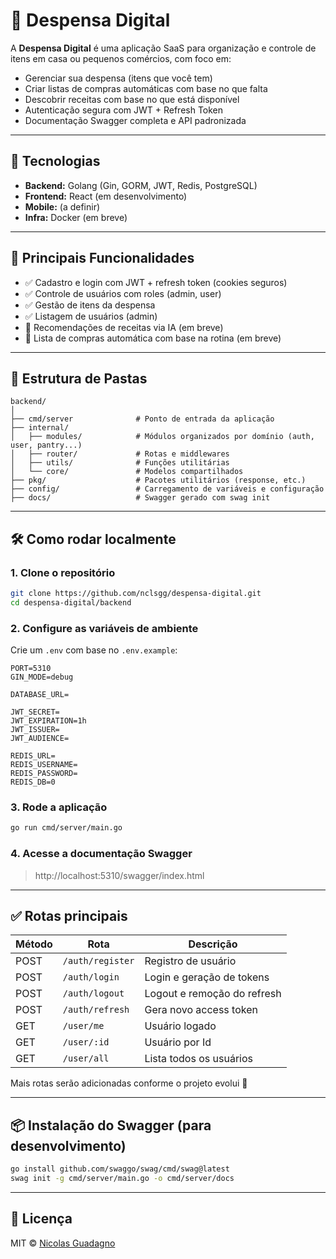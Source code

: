 # 🥫 Despensa Digital

A **Despensa Digital** é uma aplicação SaaS para organização e controle de itens em casa ou pequenos comércios, com foco em:

- Gerenciar sua despensa (itens que você tem)
- Criar listas de compras automáticas com base no que falta
- Descobrir receitas com base no que está disponível
- Autenticação segura com JWT + Refresh Token
- Documentação Swagger completa e API padronizada

---

## 🚀 Tecnologias

- **Backend:** Golang (Gin, GORM, JWT, Redis, PostgreSQL)
- **Frontend:** React (em desenvolvimento)
- **Mobile:** (a definir)
- **Infra:** Docker (em breve)

---

## 🧠 Principais Funcionalidades

- ✅ Cadastro e login com JWT + refresh token (cookies seguros)
- ✅ Controle de usuários com roles (admin, user)
- ✅ Gestão de itens da despensa
- ✅ Listagem de usuários (admin)
- 🧠 Recomendações de receitas via IA (em breve)
- 🛒 Lista de compras automática com base na rotina (em breve)

---

## 📁 Estrutura de Pastas

```
backend/
│
├── cmd/server              # Ponto de entrada da aplicação
├── internal/
│   ├── modules/            # Módulos organizados por domínio (auth, user, pantry...)
│   ├── router/             # Rotas e middlewares
│   ├── utils/              # Funções utilitárias
│   └── core/               # Modelos compartilhados
├── pkg/                    # Pacotes utilitários (response, etc.)
├── config/                 # Carregamento de variáveis e configuração
├── docs/                   # Swagger gerado com swag init
```

---

## 🛠️ Como rodar localmente

### 1. Clone o repositório

```bash
git clone https://github.com/nclsgg/despensa-digital.git
cd despensa-digital/backend
```

### 2. Configure as variáveis de ambiente

Crie um `.env` com base no `.env.example`:

```
PORT=5310
GIN_MODE=debug

DATABASE_URL=

JWT_SECRET=
JWT_EXPIRATION=1h
JWT_ISSUER=
JWT_AUDIENCE=

REDIS_URL=
REDIS_USERNAME=
REDIS_PASSWORD=
REDIS_DB=0
```

### 3. Rode a aplicação

```bash
go run cmd/server/main.go
```

### 4. Acesse a documentação Swagger

> http://localhost:5310/swagger/index.html

---

## ✅ Rotas principais

| Método | Rota            | Descrição                   |
|--------|------------------|-----------------------------|
| POST   | `/auth/register` | Registro de usuário         |
| POST   | `/auth/login`    | Login e geração de tokens   |
| POST   | `/auth/logout`   | Logout e remoção do refresh |
| POST   | `/auth/refresh`  | Gera novo access token      |
| GET    | `/user/me`       | Usuário logado              |
| GET    | `/user/:id`      | Usuário por Id              |
| GET    | `/user/all`      | Lista todos os usuários     |

Mais rotas serão adicionadas conforme o projeto evolui 🚧

---

## 📦 Instalação do Swagger (para desenvolvimento)

```bash
go install github.com/swaggo/swag/cmd/swag@latest
swag init -g cmd/server/main.go -o cmd/server/docs
```

---

## 📄 Licença

MIT © [Nicolas Guadagno](https://github.com/nclsgg)
